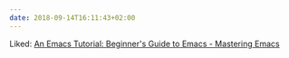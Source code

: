 ```yaml
---
date: 2018-09-14T16:11:43+02:00
---
```


Liked: [An Emacs Tutorial: Beginner's Guide to Emacs - Mastering Emacs](https://www.masteringemacs.org/article/beginners-guide-to-emacs)
